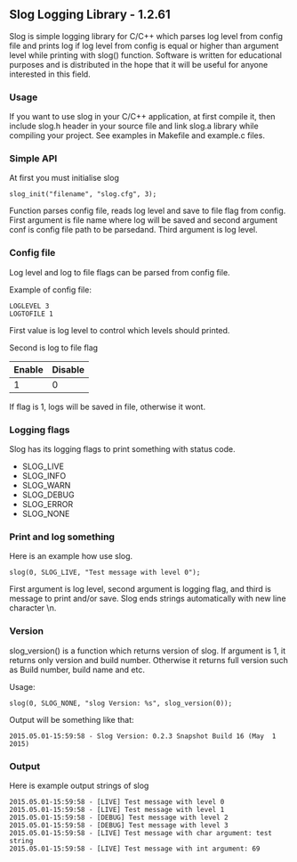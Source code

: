 ## Slog Logging Library - 1.2.61
Slog is simple logging library for C/C++ which parses log level from config file and prints log if log level from config is equal or higher than argument level while printing with slog() function. Software is written for educational purposes and is distributed in the hope that it will be useful for anyone interested in this field.

### Usage
If you want to use slog in your C/C++ application, at first compile it, then include slog.h header in your source file and link slog.a library while compiling your project. See examples in Makefile and example.c files.

### Simple API
At first you must initialise slog
```
slog_init("filename", "slog.cfg", 3);
```
Function parses config file, reads log level and save to file flag from config. First argument is file name where log will be saved and second argument conf is config file path to be parsedand. Third argument is log level.

### Config file

Log level and log to file flags can be parsed from config file.

Example of config file:
```
LOGLEVEL 3
LOGTOFILE 1
```
First value is log level to control which levels should printed.

Second is log to file flag

Enable   | Disable
---------|---------
1        | 0

If flag is 1, logs will be saved in file, otherwise it wont.

### Logging flags
Slog has its logging flags to print something with status code.

- SLOG_LIVE
- SLOG_INFO
- SLOG_WARN
- SLOG_DEBUG
- SLOG_ERROR
- SLOG_NONE

### Print and log something
Here is an example how use slog.
```
slog(0, SLOG_LIVE, "Test message with level 0");
```
First argument is log level, second argument is logging flag, and third is message to print and/or save. Slog ends strings automatically with new line character \n.

### Version
slog_version() is a function which returns version of slog. If argument is 1, it returns only version and build number. Otherwise it returns full version such as Build number, build name and etc.

Usage:
```
slog(0, SLOG_NONE, "slog Version: %s", slog_version(0));
```
Output will be something like that:
```
2015.05.01-15:59:58 - Slog Version: 0.2.3 Snapshot Build 16 (May  1 2015)
```

### Output
Here is example output strings of slog
```
2015.05.01-15:59:58 - [LIVE] Test message with level 0
2015.05.01-15:59:58 - [LIVE] Test message with level 1
2015.05.01-15:59:58 - [DEBUG] Test message with level 2
2015.05.01-15:59:58 - [DEBUG] Test message with level 3
2015.05.01-15:59:58 - [LIVE] Test message with char argument: test string
2015.05.01-15:59:58 - [LIVE] Test message with int argument: 69
```
